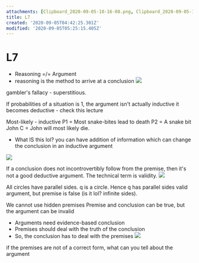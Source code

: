 ```yaml
---
attachments: [Clipboard_2020-09-05-10-16-08.png, Clipboard_2020-09-05-10-33-36.png, Clipboard_2020-09-05-10-37-48.png, Clipboard_2020-09-05-10-37-57.png, Clipboard_2020-09-05-10-49-31.png]
title: L7
created: '2020-09-05T04:42:25.301Z'
modified: '2020-09-05T05:25:15.405Z'
---
```


# L7
- Reasoning =/= Argument
- reasoning is the method to arrive at a conclusion
![](@attachment/Clipboard_2020-09-05-10-16-08.png)

gambler's fallacy - superstitious.

If probabilities of a situation is 1, the argument isn't actually inductive it becomes deductive - check this lecture

Most-likely - inductive
P1 = Most snake-bites lead to death
P2 = A snake bit John
C = John will most likely die.
  - What IS this lol?
you can have addition of information which can change the conclusion in an inductive argument

![](@attachment/Clipboard_2020-09-05-10-33-36.png)

If a conclusion does not incontrovertibly follow from the premise, then it's not a good deductive argument. 
The technical term is validity.
![](@attachment/Clipboard_2020-09-05-10-37-57.png)

All circles have parallel sides. q is a circle. Hence q has parallel sides
valid argument, but premise is false (is it lol? infinite sides).

We cannot use hidden premises
Premise and conclusion can be true, but the argument can be invalid
- Arguments need evidence-based conclusion
- Premises should deal with the truth of the conclusion
- So, the conclusion has to deal with the premises
![](@attachment/Clipboard_2020-09-05-10-49-31.png)

if the premises are not of a correct form, what can you tell about the argument
